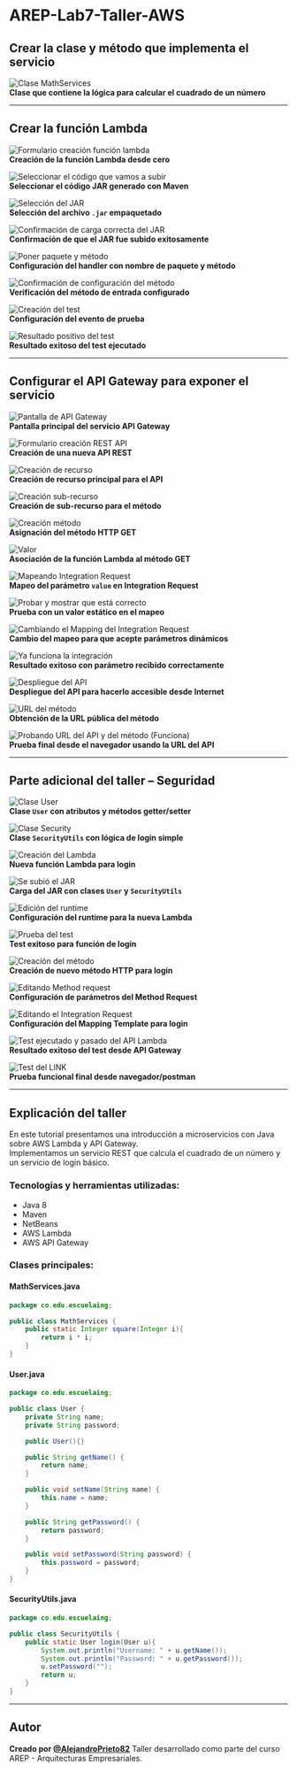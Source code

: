 # AREP-Lab7-Taller-AWS

## Crear la clase y método que implementa el servicio

![Clase MathServices](img/image.png)  
**Clase que contiene la lógica para calcular el cuadrado de un número**

---

## Crear la función Lambda

![Formulario creación función lambda](img/image-1.png)  
**Creación de la función Lambda desde cero**

![Seleccionar el código que vamos a subir](img/image-2.png)  
**Seleccionar el código JAR generado con Maven**

![Selección del JAR](img/image-3.png)  
**Selección del archivo `.jar` empaquetado**

![Confirmación de carga correcta del JAR](img/image-4.png)  
**Confirmación de que el JAR fue subido exitosamente**

![Poner paquete y método](img/image-5.png)  
**Configuración del handler con nombre de paquete y método**

![Confirmación de configuración del método](img/image-6.png)  
**Verificación del método de entrada configurado**

![Creación del test](img/image-7.png)  
**Configuración del evento de prueba**

![Resultado positivo del test](img/image-8.png)  
**Resultado exitoso del test ejecutado**

---

## Configurar el API Gateway para exponer el servicio

![Pantalla de API Gateway](img/image-9.png)  
**Pantalla principal del servicio API Gateway**

![Formulario creación REST API](img/image-10.png)  
**Creación de una nueva API REST**

![Creación de recurso](img/image-11.png)  
**Creación de recurso principal para el API**

![Creación sub-recurso](img/image-12.png)  
**Creación de sub-recurso para el método**

![Creación método](img/image-13.png)  
**Asignación del método HTTP GET**

![Valor](img/image-14.png)  
**Asociación de la función Lambda al método GET**

![Mapeando Integration Request](img/image-15.png)  
**Mapeo del parámetro `value` en Integration Request**

![Probar y mostrar que está correcto](img/image-16.png)  
**Prueba con un valor estático en el mapeo**

![Cambiando el Mapping del Integration Request](img/image-17.png)  
**Cambio del mapeo para que acepte parámetros dinámicos**

![Ya funciona la integración](img/image-18.png)  
**Resultado exitoso con parámetro recibido correctamente**

![Despliegue del API](img/image-19.png)  
**Despliegue del API para hacerlo accesible desde Internet**

![URL del método](img/image-20.png)  
**Obtención de la URL pública del método**

![Probando URL del API y del método (Funciona)](img/image-21.png)  
**Prueba final desde el navegador usando la URL del API**

---

## Parte adicional del taller – Seguridad

![Clase User](img/image-22.png)  
**Clase `User` con atributos y métodos getter/setter**

![Clase Security](img/image-23.png)  
**Clase `SecurityUtils` con lógica de login simple**

![Creación del Lambda](img/image-24.png)  
**Nueva función Lambda para login**

![Se subió el JAR](img/image-25.png)  
**Carga del JAR con clases `User` y `SecurityUtils`**

![Edición del runtime](img/image-26.png)  
**Configuración del runtime para la nueva Lambda**

![Prueba del test](img/image-27.png)  
**Test exitoso para función de login**

![Creación del método](img/image-28.png)  
**Creación de nuevo método HTTP para login**

![Editando Method request](img/image-29.png)  
**Configuración de parámetros del Method Request**

![Editando el Integration Request](img/image-30.png)  
**Configuración del Mapping Template para login**

![Test ejecutado y pasado del API Lambda](img/image-31.png)  
**Resultado exitoso del test desde API Gateway**

![Test del LINK](img/image-32.png)  
**Prueba funcional final desde navegador/postman**

---

## Explicación del taller

En este tutorial presentamos una introducción a microservicios con Java sobre AWS Lambda y API Gateway.  
Implementamos un servicio REST que calcula el cuadrado de un número y un servicio de login básico.

### Tecnologías y herramientas utilizadas:

- Java 8
- Maven
- NetBeans
- AWS Lambda
- AWS API Gateway

### Clases principales:

#### MathServices.java
```java
package co.edu.escuelaing;

public class MathServices {
    public static Integer square(Integer i){
        return i * i;
    }
}
````

#### User.java

```java
package co.edu.escuelaing;

public class User {
    private String name;
    private String password;

    public User(){}

    public String getName() {
        return name;
    }

    public void setName(String name) {
        this.name = name;
    }

    public String getPassword() {
        return password;
    }

    public void setPassword(String password) {
        this.password = password;
    }
}
```

#### SecurityUtils.java

```java
package co.edu.escuelaing;

public class SecurityUtils {
    public static User login(User u){
        System.out.println("Username: " + u.getName());
        System.out.println("Password: " + u.getPassword());
        u.setPassword("");
        return u;
    }
}
```

---

## Autor

**Creado por [@AlejandroPrieto82](https://github.com/AlejandroPrieto82)**
Taller desarrollado como parte del curso AREP - Arquitecturas Empresariales.
